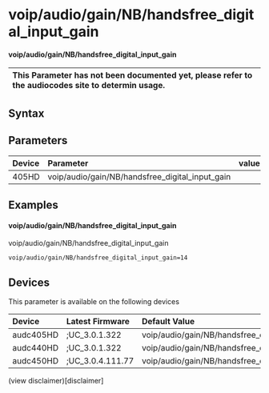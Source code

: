 ﻿---
description: voip/audio/gain/NB/handsfree_digital_input_gain
search: false
---

# voip/audio/gain/NB/handsfree_digital_input_gain

#### voip/audio/gain/NB/handsfree_digital_input_gain


| This Parameter has not been documented yet, please refer to the audiocodes site to determin usage.  | 
| :--- |

## Syntax

## Parameters
|Device|Parameter|value|Description|
|:---|:---|:---|:---|
| 405HD | voip/audio/gain/NB/handsfree_digital_input_gain |  |  |

## Examples
#### voip/audio/gain/NB/handsfree_digital_input_gain

voip/audio/gain/NB/handsfree_digital_input_gain

```
voip/audio/gain/NB/handsfree_digital_input_gain=14
```

## Devices
This parameter is available on the following devices

| Device | Latest Firmware | Default Value |
|:---|:---|:---|
| audc405HD | ;UC_3.0.1.322 | voip/audio/gain/NB/handsfree_digital_input_gain=14 
| audc440HD | ;UC_3.0.1.322 | voip/audio/gain/NB/handsfree_digital_input_gain=7 
| audc450HD | ;UC_3.0.4.111.77 | voip/audio/gain/NB/handsfree_digital_input_gain=7 

(view disclaimer)[disclaimer]
